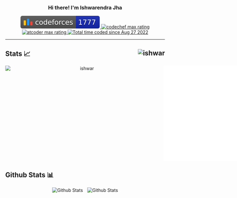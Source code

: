 <div>
    <h3 align="center" font-size="24"> Hi there! I'm Ishwarendra Jha </h3>
    <p align="center">
        <a href="https://codeforces.com/profile/ishwarendra">
            <img src=https://github.com/Ishwarendra/cf-stats/blob/main/output/max_rating.svg#gh-dark-mode-only" />
        </a>
        <a href="https://www.codechef.com/users/ishwarendra">
            <img src="https://cp-logo.vercel.app/codechef/ishwarendra?logo=true" alt="codechef max rating">
        </a>
        <a href="https://atcoder.jp/users/ishwarendra">
            <img src="https://cp-logo.vercel.app/atcoder/ishwarendra?logo=true" alt="atcoder max rating">
        </a>
        <a href="https://wakatime.com/@c26d3330-004c-45a6-9162-8f0c4097cb0b">
            <img src="https://wakatime.com/badge/user/c26d3330-004c-45a6-9162-8f0c4097cb0b.svg" alt="Total time coded since Aug 27 2022" />
        </a>
    </p>
</div>

---

<!-- Codeforces Stats -->
<h2 align="left" height="30">Stats 📈 
    <img src="https://komarev.com/ghpvc/?username=ishwarendra&label=Profile%20views&color=0e75b6&style=for-the-badge" alt="ishwar" align="right" /> 
</h2>
<p align ="center" style="display: flex;">    
    <img width="500" height="300" src="https://github-readme-streak-stats.herokuapp.com/?user=ishwarendra&theme=github-dark-blue" alt="ishwar" />    
    <img height="300" src="https://github.com/Ishwarendra/cf-stats/blob/main/output/light_card.svg#gh-dark-mode-only">
</p>

<!-- Statistics -->
<h2 align="left">Github Stats 📊</h2>
<div align="center">
    <img src="https://github-readme-stats.vercel.app/api?username=ishwarendra&show_icons=true&theme=github_dark" width=49.5% alt="Github Stats" align="center" style="margin-right:10px">
    <img src="https://github-readme-stats.vercel.app/api/top-langs/?username=ishwarendra&layout=compact&theme=github_dark&langs_count=8" width=37.5% alt="Github Stats" align="center">  
